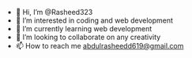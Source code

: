 - 👋 Hi, I’m @Rasheed323
- 👀 I’m interested in coding and web development 
- 🌱 I’m currently learning web development
- 💞️ I’m looking to collaborate on any creativity
- 📫 How to reach me abdulrasheedd619@gmail.com

<!---
Rasheed323/Rasheed323 is a ✨ special ✨ repository because its `README.md` (this file) appears on your GitHub profile.
You can click the Preview link to take a look at your changes.
--->

